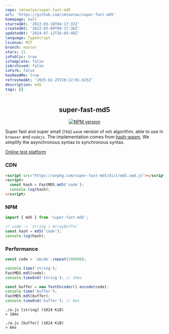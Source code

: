 ```yaml
---
repo: imtaotao/super-fast-md5
url: 'https://github.com/imtaotao/super-fast-md5'
homepage: null
starredAt: '2022-03-10T04:17:37Z'
createdAt: '2022-03-09T09:17:36Z'
updatedAt: '2024-07-12T16:05:48Z'
language: TypeScript
license: MIT
branch: master
stars: 21
isPublic: true
isTemplate: false
isArchived: false
isFork: false
hasReadMe: true
refreshedAt: '2025-02-25T20:22:01.625Z'
description: md5
tags: []
---
```


<div align="center">
<h2>super-fast-md5</h2>

[![NPM version](https://img.shields.io/npm/v/super-fast-md5.svg?color=a1b858&label=)](https://www.npmjs.com/package/super-fast-md5)

</div>

Super fast and super small (`7kb`) `wasm` version of `md5` algorithm, able to use in `browser` and `nodejs`. The implementation comes from [hash-wasm](https://github.com/Daninet/hash-wasm), We simplify the asynchronous syntax to synchronous syntax.


[Online test platform](https://imtaotao.github.io/super-fast-md5/)


### CDN

```html
<script src="https://unpkg.com/super-fast-md5/dist/md5.umd.js"></script>
<script>
  const hash = FastMD5.md5('code');
  console.log(hash);
</script>
```

### NPM

```js
import { md5 } from 'super-fast-md5';

// code -> `string | ArrayBuffer`
const hash = md5('code');
console.log(hash);
```

### Performance

```js
const code = 'abcde'.repeat(200000);

console.time('string');
FastMD5.md5(code);
console.timeEnd('string'); // 10ms

const buffer = new TextEncoder().encode(code);
console.time('buffer');
FastMD5.md5(buffer);
console.timeEnd('buffer'); // 6ms
```

```
./a.js [string] (1024 KiB)
> 10ms

./a.js [buffer] (1024 KiB)
> 6ms
```
